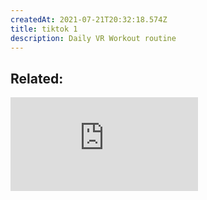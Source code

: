 ```yaml
---
createdAt: 2021-07-21T20:32:18.574Z
title: tiktok 1
description: Daily VR Workout routine
---
```

## Related:

<iframe src="https://www.youtube.com/embed/SjEXnLf8wWk" title="YouTube video player" frameborder="0" allow="accelerometer; autoplay; clipboard-write; encrypted-media; gyroscope; picture-in-picture" allowfullscreen></iframe>